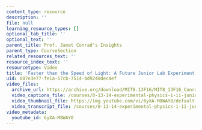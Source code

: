 ```yaml
---
content_type: resource
description: ''
file: null
learning_resource_types: []
optional_tab_title: ''
optional_text: ''
parent_title: Prof. Janet Conrad's Insights
parent_type: CourseSection
related_resources_text: ''
resource_index_text: ''
resourcetype: Video
title: 'Faster than the Speed of Light: A Future Junior Lab Experiment'
uid: 087e3e77-fe1a-57cb-7514-bd9240dec4ef
video_files:
  archive_url: https://archive.org/download/MIT8.13F16/MIT8_13F16_Conrad_Speed_of_Light_300k.mp4
  video_captions_file: /courses/8-13-14-experimental-physics-i-ii-junior-lab-fall-2016-spring-2017/1b38c89da5395ba1b5f882cff0011b5c_6yXA-M8WAY8.vtt
  video_thumbnail_file: https://img.youtube.com/vi/6yXA-M8WAY8/default.jpg
  video_transcript_file: /courses/8-13-14-experimental-physics-i-ii-junior-lab-fall-2016-spring-2017/719c74c23630e5ca1c37c5f8f130e973_6yXA-M8WAY8.pdf
video_metadata:
  youtube_id: 6yXA-M8WAY8
---
```

